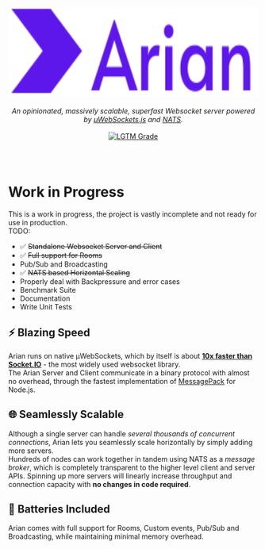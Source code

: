 <div align="center">
<br><br>
<img src="https://raw.githubusercontent.com/theseyan/arian/main/misc/logo.png" height="180" /><br><br>

<i>
An opinionated, massively scalable, superfast Websocket server powered by <a href="https://github.com/uNetworking/uWebSockets.js">µWebSockets.js</a> and <a href="https://nats.io/">NATS</a>.
</i>
<br><br>
<a href="https://lgtm.com/projects/g/theseyan/arian/context:javascript"><img alt="LGTM Grade" src="https://img.shields.io/lgtm/grade/javascript/github/theseyan/arian?logo=lgtm"></a>

<br><br>
</div>

# Work in Progress

This is a work in progress, the project is vastly incomplete and not ready for use in production.  
TODO:
- :white_check_mark: ~~Standalone Websocket Server and Client~~
- :white_check_mark: ~~Full support for Rooms~~
- Pub/Sub and Broadcasting
- :white_check_mark: ~~NATS based Horizontal Scaling~~
- Properly deal with Backpressure and error cases
- Benchmark Suite
- Documentation
- Write Unit Tests


## :zap: Blazing Speed

Arian runs on native µWebSockets, which by itself is about **[10x faster than Socket.IO](https://medium.com/swlh/100k-secure-websockets-with-raspberry-pi-4-1ba5d2127a23)** - the most widely used websocket library.  
The Arian Server and Client communicate in a binary protocol with almost no overhead, through the fastest implementation of [MessagePack](https://msgpack.org/) for Node.js.

## :globe_with_meridians: Seamlessly Scalable

Although a single server can handle *several thousands of concurrent connections*, Arian lets you seamlessly scale horizontally by simply adding more servers.  
Hundreds of nodes can work together in tandem using NATS as a *message broker*, which is completely transparent to the higher level client and server APIs.
Spinning up more servers will linearly increase throughput and connection capacity with **no changes in code required**.

## :battery: Batteries Included

Arian comes with full support for Rooms, Custom events, Pub/Sub and Broadcasting, while maintaining minimal memory overhead.